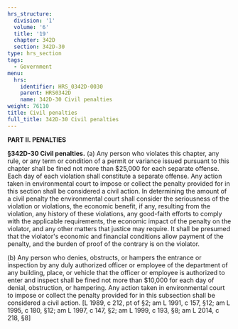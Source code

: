 ```yaml
---
hrs_structure:
  division: '1'
  volume: '6'
  title: '19'
  chapter: 342D
  section: 342D-30
type: hrs_section
tags:
  - Government
menu:
  hrs:
    identifier: HRS_0342D-0030
    parent: HRS0342D
    name: 342D-30 Civil penalties
weight: 76110
title: Civil penalties
full_title: 342D-30 Civil penalties
---
```

**PART II. PENALTIES**

**§342D-30 Civil penalties.** (a) Any person who violates this chapter, any rule, or any term or condition of a permit or variance issued pursuant to this chapter shall be fined not more than $25,000 for each separate offense. Each day of each violation shall constitute a separate offense. Any action taken in environmental court to impose or collect the penalty provided for in this section shall be considered a civil action. In determining the amount of a civil penalty the environmental court shall consider the seriousness of the violation or violations, the economic benefit, if any, resulting from the violation, any history of these violations, any good-faith efforts to comply with the applicable requirements, the economic impact of the penalty on the violator, and any other matters that justice may require. It shall be presumed that the violator's economic and financial conditions allow payment of the penalty, and the burden of proof of the contrary is on the violator.

(b) Any person who denies, obstructs, or hampers the entrance or inspection by any duly authorized officer or employee of the department of any building, place, or vehicle that the officer or employee is authorized to enter and inspect shall be fined not more than $10,000 for each day of denial, obstruction, or hampering. Any action taken in environmental court to impose or collect the penalty provided for in this subsection shall be considered a civil action. [L 1989, c 212, pt of §2; am L 1991, c 157, §12; am L 1995, c 180, §12; am L 1997, c 147, §2; am L 1999, c 193, §8; am L 2014, c 218, §8]